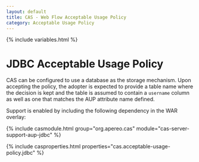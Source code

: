 ```yaml
---
layout: default
title: CAS - Web Flow Acceptable Usage Policy
category: Acceptable Usage Policy
---
```


{% include variables.html %}

# JDBC Acceptable Usage Policy

CAS can be configured to use a database as the storage mechanism. Upon accepting the
policy, the adopter is expected to provide a table name where the  decision
is kept and the table is assumed to contain a `username` column as well as
one that matches the AUP attribute name defined.

Support is enabled by including the following dependency in the WAR overlay:

{% include casmodule.html group="org.apereo.cas" module="cas-server-support-aup-jdbc" %}

{% include casproperties.html properties="cas.acceptable-usage-policy.jdbc" %}
